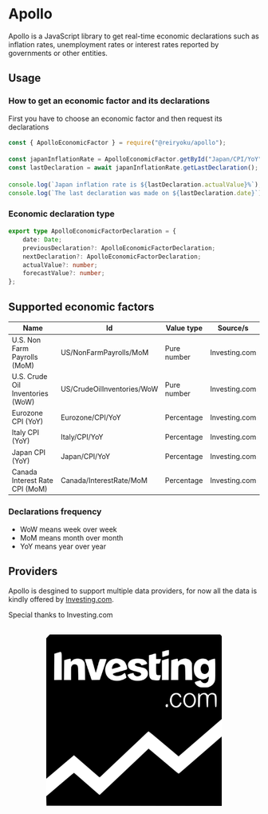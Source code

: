 # Apollo
Apollo is a JavaScript library to get real-time economic declarations such as inflation rates,
unemployment rates or interest rates reported by governments or other entities.

## Usage
### How to get an economic factor and its declarations
First you have to choose an economic factor and then request its declarations
```javascript
const { ApolloEconomicFactor } = require("@reiryoku/apollo");

const japanInflationRate = ApolloEconomicFactor.getById("Japan/CPI/YoY");
const lastDeclaration = await japanInflationRate.getLastDeclaration();

console.log(`Japan inflation rate is ${lastDeclaration.actualValue}%`);
console.log(`The last declaration was made on ${lastDeclaration.date}`);
```

### Economic declaration type
```typescript
export type ApolloEconomicFactorDeclaration = {
    date: Date;
    previousDeclaration?: ApolloEconomicFactorDeclaration;
    nextDeclaration?: ApolloEconomicFactorDeclaration;
    actualValue?: number;
    forecastValue?: number;
};
```

## Supported economic factors
| Name                                  | Id                            | Value type                | Source/s              |
| -----------                           | -----------                   | -----------               | -----------           |
| U.S. Non Farm Payrolls (MoM)          | US/NonFarmPayrolls/MoM        | Pure number               | Investing.com         |
| U.S. Crude Oil Inventories (WoW)      | US/CrudeOilInventories/WoW    | Pure number               | Investing.com         |
| Eurozone CPI (YoY)                    | Eurozone/CPI/YoY              | Percentage                | Investing.com         |
| Italy CPI (YoY)                       | Italy/CPI/YoY                 | Percentage                | Investing.com         |
| Japan CPI (YoY)                       | Japan/CPI/YoY                 | Percentage                | Investing.com         |
| Canada Interest Rate CPI (MoM)        | Canada/InterestRate/MoM       | Percentage                | Investing.com         |

### Declarations frequency
- WoW means week over week
- MoM means month over month
- YoY means year over year

## Providers
Apollo is desgined to support multiple data providers, for now all the data is kindly offered by [Investing.com](https://www.investing.com).

Special thanks to Investing.com
<br><br>
<p align="center">
    <img src="images/providers/investing.com.svg" alt="Investing.com" width="352px">
</p>
<br><br>
